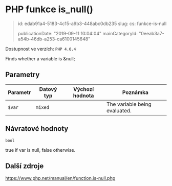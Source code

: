 PHP funkce is_null()
====================

> id: edab91a4-5183-4c15-a9b3-448abc0db235
> slug:
> 	cs: funkce-is-null
>
> publicationDate: "2019-09-11 10:04:04"
> mainCategoryId: "0eeab3a7-a54b-46db-a253-ca6100145648"

Dostupnost ve verzích: `PHP 4.0.4`

Finds whether a variable is &null;


Parametry
--------------

| Parametr | Datový typ | Výchozí hodnota | Poznámka |
|-----|-----|-----|-----|
| `$var` | `mixed` |  | The variable being evaluated. |


Návratové hodnoty
----------------

`bool`

true if var is null, false
otherwise.

Další zdroje
------------

https://www.php.net/manual/en/function.is-null.php
